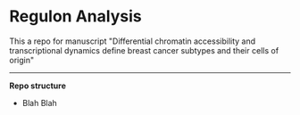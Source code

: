 # Regulon Analysis

This a repo for manuscript "Differential chromatin accessibility and transcriptional dynamics define breast cancer subtypes and their cells of origin"

---

**Repo structure**

* Blah Blah